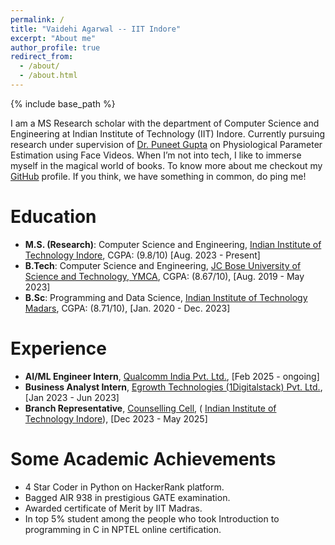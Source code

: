 ```yaml
---
permalink: /
title: "Vaidehi Agarwal -- IIT Indore"
excerpt: "About me"
author_profile: true
redirect_from: 
  - /about/
  - /about.html
---
```

{% include base_path %}

I am a MS Research scholar with the department of Computer Science and Engineering at Indian Institute of Technology (IIT) Indore. Currently pursuing research under supervision of [Dr. Puneet Gupta](https://www.iiti.ac.in/people/~puneet/) on Physiological Parameter Estimation using Face Videos. When I’m not into tech, I like to immerse myself in the magical world of books. To know more about me checkout my [GitHub](https://github.com/Vaidehi0910) profile. If you think, we have something in common, do ping me!

Education
=========
* **M.S. (Research)**:  Computer Science and Engineering, [Indian Institute of Technology Indore](http://cse.iiti.ac.in/), CGPA: (9.8/10) [Aug. 2023 - Present]
* **B.Tech**:  Computer Science and Engineering, [JC Bose University of Science and Technology, YMCA](https://jcboseust.ac.in/), CGPA: (8.67/10), [Aug. 2019 - May 2023]
* **B.Sc**: Programming and Data Science, [Indian Institute of Technology Madars](https://study.iitm.ac.in/ds/), CGPA: (8.71/10), [Jan. 2020 - Dec. 2023]


Experience
=========
* **AI/ML Engineer Intern**, [Qualcomm India Pvt. Ltd.](https://www.qualcomm.com/), [Feb 2025 - ongoing]
* **Business Analyst Intern**, [Egrowth Technologies (1Digitalstack) Pvt. Ltd.](https://1digitalstack.ai/), [Jan 2023 - Jun 2023]
* **Branch Representative**, [Counselling Cell](hhttps://www.iiti.ac.in/page/counselling-cell), ( [Indian Institute of Technology Indore](http://iiti.ac.in/)), [Dec 2023 - May 2025]

Some Academic Achievements
==========================
* 4 Star Coder in Python on HackerRank platform.
* Bagged AIR 938 in prestigious GATE examination.
* Awarded certificate of Merit by IIT Madras.
* In top 5% student among the people who took Introduction to programming in C in NPTEL online certification. 
